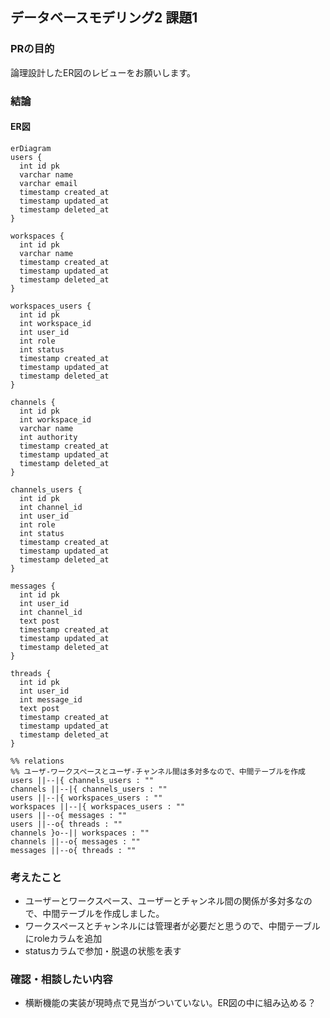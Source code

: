 ## データベースモデリング2 課題1

### PRの目的
論理設計したER図のレビューをお願いします。

### 結論
#### ER図
```mermaid
erDiagram
users {
  int id pk
  varchar name
  varchar email 
  timestamp created_at
  timestamp updated_at
  timestamp deleted_at
}

workspaces {
  int id pk
  varchar name 
  timestamp created_at 
  timestamp updated_at
  timestamp deleted_at
}

workspaces_users {
  int id pk
  int workspace_id
  int user_id
  int role
  int status
  timestamp created_at
  timestamp updated_at
  timestamp deleted_at
}

channels {
  int id pk
  int workspace_id
  varchar name
  int authority
  timestamp created_at
  timestamp updated_at
  timestamp deleted_at
}

channels_users {
  int id pk
  int channel_id
  int user_id
  int role
  int status
  timestamp created_at
  timestamp updated_at
  timestamp deleted_at
}

messages {
  int id pk
  int user_id
  int channel_id
  text post
  timestamp created_at
  timestamp updated_at
  timestamp deleted_at
}

threads {
  int id pk
  int user_id
  int message_id
  text post
  timestamp created_at
  timestamp updated_at
  timestamp deleted_at
}

%% relations
%% ユーザ-ワークスペースとユーザ-チャンネル間は多対多なので、中間テーブルを作成
users ||--|{ channels_users : ""
channels ||--|{ channels_users : ""
users ||--|{ workspaces_users : ""
workspaces ||--|{ workspaces_users : ""
users ||--o{ messages : ""
users ||--o{ threads : ""
channels }o--|| workspaces : ""
channels ||--o{ messages : ""
messages ||--o{ threads : ""
```

### 考えたこと
- ユーザーとワークスペース、ユーザーとチャンネル間の関係が多対多なので、中間テーブルを作成しました。
- ワークスペースとチャンネルには管理者が必要だと思うので、中間テーブルにroleカラムを追加
- statusカラムで参加・脱退の状態を表す

### 確認・相談したい内容
- 横断機能の実装が現時点で見当がついていない。ER図の中に組み込める？